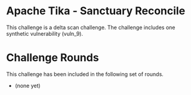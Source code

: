# Apache Tika - Sanctuary Reconcile

This challenge is a delta scan challenge.
The challenge includes one synthetic vulnerability (vuln\_9).

# Challenge Rounds

This challenge has been included in the following set of rounds.

* (none yet)
